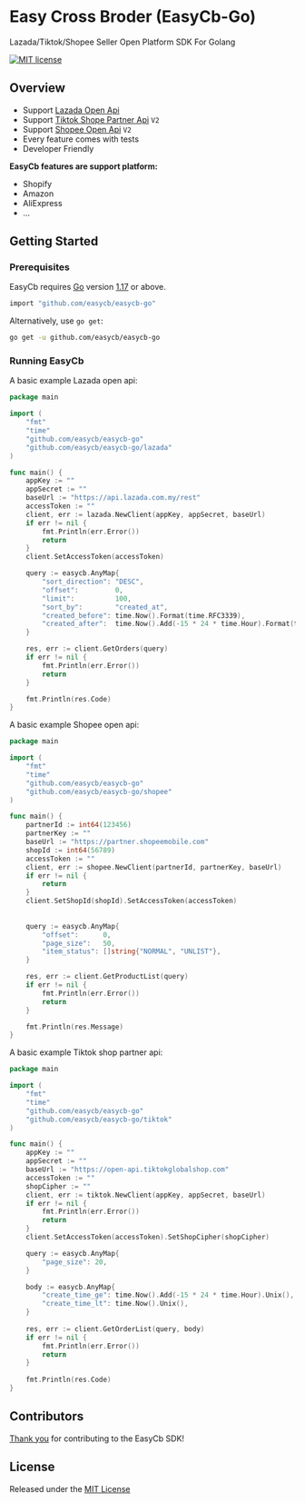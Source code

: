 # Easy Cross Broder (EasyCb-Go)

Lazada/Tiktok/Shopee Seller Open Platform SDK For Golang

[![MIT license](https://img.shields.io/badge/license-MIT-brightgreen.svg)](https://opensource.org/licenses/MIT)

## Overview

* Support [Lazada Open Api](https://open.lazada.com/apps/doc/api) 
* Support [Tiktok Shope Partner Api](https://partner.tiktokshop.com/api/document) `V2`
* Support [Shopee Open Api](https://open.shopee.com/documents) `V2`
* Every feature comes with tests
* Developer Friendly

**EasyCb features are support platform:**
- Shopify
- Amazon
- AliExpress
- ...

## Getting Started

### Prerequisites

EasyCb requires [Go](https://go.dev/) version [1.17](https://go.dev/doc/devel/release#go1.17.0) or above.

```sh
import "github.com/easycb/easycb-go"
```

Alternatively, use `go get`:

```sh
go get -u github.com/easycb/easycb-go
```

### Running EasyCb


A basic example Lazada open api:
```go
package main

import (
	"fmt"
	"time"
	"github.com/easycb/easycb-go"
	"github.com/easycb/easycb-go/lazada"
)

func main() {
	appKey := ""
	appSecret := ""
	baseUrl := "https://api.lazada.com.my/rest"
	accessToken := ""
	client, err := lazada.NewClient(appKey, appSecret, baseUrl)
	if err != nil {
		fmt.Println(err.Error())
		return
	}
	client.SetAccessToken(accessToken)

	query := easycb.AnyMap{
		"sort_direction": "DESC",
		"offset":         0,
		"limit":          100,
		"sort_by":        "created_at",
		"created_before": time.Now().Format(time.RFC3339),
		"created_after":  time.Now().Add(-15 * 24 * time.Hour).Format(time.RFC3339),
	}

	res, err := client.GetOrders(query)
	if err != nil {
		fmt.Println(err.Error())
		return
	}

	fmt.Println(res.Code)
}
```


A basic example Shopee open api:
```go
package main

import (
	"fmt"
	"time"
	"github.com/easycb/easycb-go"
	"github.com/easycb/easycb-go/shopee"
)

func main() {
	partnerId := int64(123456)
	partnerKey := ""
	baseUrl := "https://partner.shopeemobile.com"
	shopId := int64(56789)
	accessToken := ""
	client, err := shopee.NewClient(partnerId, partnerKey, baseUrl)
	if err != nil {
		return
	}
	client.SetShopId(shopId).SetAccessToken(accessToken)
	
	
	query := easycb.AnyMap{
		"offset":      0,
		"page_size":   50,
		"item_status": []string{"NORMAL", "UNLIST"},
	}

	res, err := client.GetProductList(query)
	if err != nil {
		fmt.Println(err.Error())
		return
	}

	fmt.Println(res.Message)
}
```


A basic example Tiktok shop partner api:

```go
package main

import (
	"fmt"
	"time"
	"github.com/easycb/easycb-go"
	"github.com/easycb/easycb-go/tiktok"
)

func main() {
	appKey := ""
	appSecret := ""
	baseUrl := "https://open-api.tiktokglobalshop.com"
	accessToken := ""
	shopCipher := ""
	client, err := tiktok.NewClient(appKey, appSecret, baseUrl)
	if err != nil {
		fmt.Println(err.Error())
		return
	}
	client.SetAccessToken(accessToken).SetShopCipher(shopCipher)

	query := easycb.AnyMap{
		"page_size": 20,
	}

	body := easycb.AnyMap{
		"create_time_ge": time.Now().Add(-15 * 24 * time.Hour).Unix(),
		"create_time_lt": time.Now().Unix(),
	}
	
	res, err := client.GetOrderList(query, body)
	if err != nil {
		fmt.Println(err.Error())
		return
	}
	
	fmt.Println(res.Code)
}
```


## Contributors

[Thank you](https://github.com/easycb/easycb-go/graphs/contributors) for contributing to the EasyCb SDK!

## License

Released under the [MIT License](https://github.com/easycb/easycb-go/blob/master/LICENSE)
